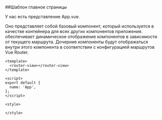 ##Шаблон главное страницы

У нас есть представление App.vue. 

Оно представляет 
собой базовый компонент, который 
используется в качестве контейнера для 
всех других компонентов приложения. 
<router-view> обеспечивает динамическое 
отображение компонентов в зависимости от текущего маршрута. 
Дочерние компоненты будут отображаться 
внутри этого компонента в соответствии с конфигурацией 
маршрутов Vue Router.


    <template>
      <router-view></router-view>
    </template>
    
    <script>
    export default {
      name: 'App',
    };
    </script>
    
    <style>
   
    </style>
